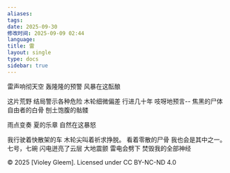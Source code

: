```yaml
---
aliases: 
tags: 
date: 2025-09-30
修改时间: 2025-09-09 02:44
language: 
title: 雷
layout: single
type: docs
sidebar: true
---
```

雷声响彻天空
轰隆隆的预警
风暴在这酝酿

这片荒野
结局警示各种危险
木轮细微偏差
行进几十年
吱呀地预言--
焦黑的尸体
自由者的白骨
刨土饱腹的骷髅

雨点变奏
夏的乐章
自然在这暴怒

我行驶着快散架的车
木轮尖叫着祈求挣脱。
看着零散的尸骨
我也会是其中之一。
七号，七碗
闪电迸亮了云层
大地震颤
雷电会劈下
焚毁我的全部神经



© 2025 [Violey Gleem]. Licensed under CC BY-NC-ND 4.0